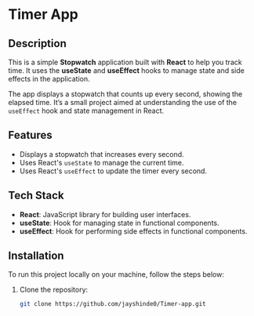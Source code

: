 # Timer App

## Description
This is a simple **Stopwatch** application built with **React** to help you track time. It uses the **useState** and **useEffect** hooks to manage state and side effects in the application.

The app displays a stopwatch that counts up every second, showing the elapsed time. It’s a small project aimed at understanding the use of the `useEffect` hook and state management in React.

## Features
- Displays a stopwatch that increases every second.
- Uses React's `useState` to manage the current time.
- Uses React's `useEffect` to update the timer every second.

## Tech Stack
- **React**: JavaScript library for building user interfaces.
- **useState**: Hook for managing state in functional components.
- **useEffect**: Hook for performing side effects in functional components.

## Installation

To run this project locally on your machine, follow the steps below:

1. Clone the repository:
   ```bash
   git clone https://github.com/jayshinde0/Timer-app.git

